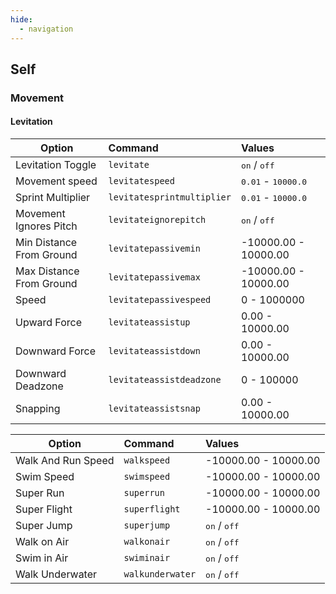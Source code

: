 ```yaml
---
hide:
  - navigation 
---
```


## Self
### Movement
#### Levitation
|   Option   |   Command   |   Values   |
|------------|:------------|:-----------|
| Levitation Toggle | `levitate` | <kbd class="key">on</kbd> / <kbd class="key">off</kbd> |
| Movement speed | `levitatespeed` | <kbd class="key">0.01</kbd> - <kbd class="key">10000.0</kbd> |
| Sprint Multiplier | `levitatesprintmultiplier` | <kbd class="key">0.01</kbd> - <kbd class="key">10000.0</kbd> |
| Movement Ignores Pitch | `levitateignorepitch` | <kbd class="key">on</kbd> / <kbd class="key">off</kbd> |
| Min Distance From Ground | `levitatepassivemin` | -10000.00 - 10000.00 |
| Max Distance From Ground | `levitatepassivemax` | -10000.00 - 10000.00 |
| Speed | `levitatepassivespeed` | 0 - 1000000 ||
| Upward Force | `levitateassistup` | 0.00 - 10000.00 |
| Downward Force | `levitateassistdown` | 0.00 - 10000.00 |
| Downward Deadzone | `levitateassistdeadzone` | 0 - 100000 |
| Snapping | `levitateassistsnap` | 0.00 - 10000.00 |

|   Option   |   Command   |   Values   |
|------------|:------------|:-----------|
| Walk And Run Speed | `walkspeed` | -10000.00 - 10000.00 |
| Swim Speed | `swimspeed` | -10000.00 - 10000.00 |
| Super Run | `superrun` | -10000.00 - 10000.00 |
| Super Flight | `superflight` | -10000.00 - 10000.00 |
| Super Jump | `superjump` | <kbd class="key">on</kbd> / <kbd class="key">off</kbd> |
| Walk on Air | `walkonair` | <kbd class="key">on</kbd> / <kbd class="key">off</kbd> |
| Swim in Air | `swiminair` | <kbd class="key">on</kbd> / <kbd class="key">off</kbd> |
| Walk Underwater | `walkunderwater` | <kbd class="key">on</kbd> / <kbd class="key">off</kbd> |